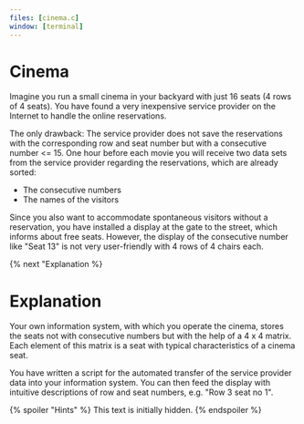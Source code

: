 ```yaml
---
files: [cinema.c]
window: [terminal]
---
```

# Cinema

Imagine you run a small cinema in your backyard with just 16 seats (4 rows of 4 seats).
You have found a very inexpensive service provider on the Internet to handle the online reservations.

The only drawback: The service provider does not save the reservations with the corresponding row and seat number but with a consecutive number <= 15.
One hour before each movie you will receive two data sets from the service provider regarding the reservations, which are already sorted:
* The consecutive numbers
* The names of the visitors

Since you also want to accommodate spontaneous visitors without a reservation, you have installed a display at the gate to the street, which informs about free seats. However, the display of the consecutive number like "Seat 13" is not very user-friendly with 4 rows of 4 chairs each.

{% next "Explanation %}

# Explanation

Your own information system, with which you operate the cinema, stores the seats not with consecutive numbers but with the help of a 4 x 4 matrix.
Each element of this matrix is a seat with typical characteristics of a cinema seat.

You have written a script for the automated transfer of the service provider data into your information system.
You can then feed the display with intuitive descriptions of row and seat numbers, e.g. "Row 3 seat no 1".

{% spoiler "Hints" %}
This text is initially hidden.
{% endspoiler %}
